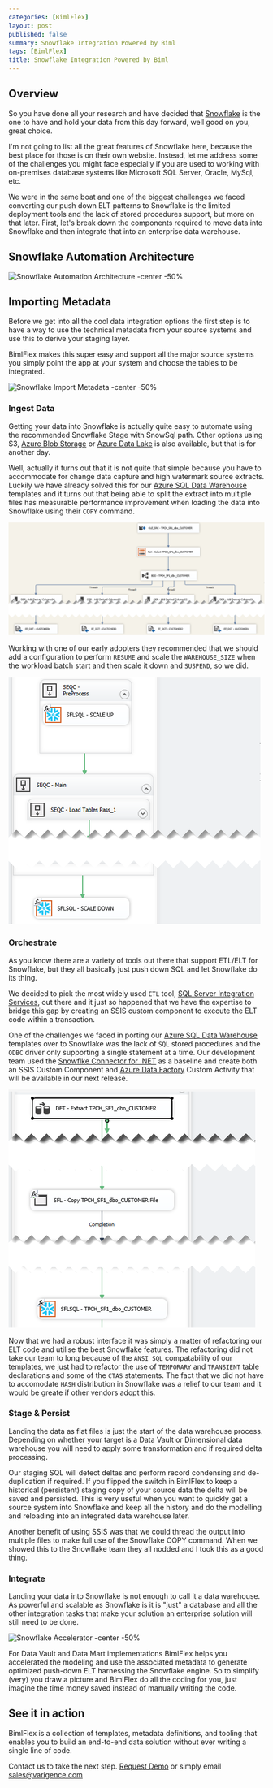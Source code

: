 ```yaml
---
categories: [BimlFlex]
layout: post
published: false
summary: Snowflake Integration Powered by Biml 
tags: [BimlFlex]
title: Snowflake Integration Powered by Biml
---
```


## Overview

So you have done all your research and have decided that [Snowflake](https://www.snowflake.com/) is the one to have and hold your data from this day forward, well good on you, great choice.

I'm not going to list all the great features of Snowflake here, because the best place for those is on their own website. Instead, let me address some of the challenges you might face especially if you are used to working with on-premises database systems like Microsoft SQL Server, Oracle, MySql, etc.

We were in the same boat and one of the biggest challenges we faced converting our push down ELT patterns to Snowflake is the limited deployment tools and the lack of stored procedures support, but more on that later. First, let's break down the components required to move data into Snowflake and then integrate that into an enterprise data warehouse.

## Snowflake Automation Architecture

![Snowflake Automation Architecture -center -50%](https://varigencecom.blob.core.windows.net/walkthrough/bimlflex-modern-data-warehouse-architecture-for-snowflake.png "Snowflake Automation Architecture")

## Importing Metadata

Before we get into all the cool data integration options the first step is to have a way to use the technical metadata from your source systems and use this to derive your staging layer.

BimlFlex makes this super easy and support all the major source systems you simply point the app at your system and choose the tables to be integrated.

![Snowflake Import Metadata -center -50%](images/bimlflex-snowflake-import-metadata.gif "Snowflake Import Metadata")

### Ingest Data

Getting your data into Snowflake is actually quite easy to automate using the recommended Snowflake Stage with SnowSql path. Other options using S3, [Azure Blob Storage](https://azure.microsoft.com/en-au/services/storage/blobs/) or [Azure Data Lake](https://azure.microsoft.com/en-us/solutions/data-lake/) is also available, but that is for another day.

Well, actually it turns out that it is not quite that simple because you have to accommodate for change data capture and high watermark source extracts. Luckily we have already solved this for our [Azure SQL Data Warehouse](https://azure.microsoft.com/en-au/services/sql-data-warehouse/) templates and it turns out that being able to split the extract into multiple files has measurable performance improvement when loading the data into Snowflake using their `COPY` command.

![Snowflake Multi Thread Files -center -50%](images/bimlflex-snowflake-multi-thread-files.png "Snowflake Multi Thread Files")

Working with one of our early adopters they recommended that we should add a configuration to perform `RESUME` and scale the `WAREHOUSE_SIZE` when the workload batch start and then scale it down and `SUSPEND`, so we did.

![Snowflake Batch Scaling -center -50%](images/bimlflex-snowflake-batch-scaling.png "Snowflake Batch Scaling")

### Orchestrate

As you know there are a variety of tools out there that support ETL/ELT for Snowflake, but they all basically just push down SQL and let Snowflake do its thing.

We decided to pick the most widely used `ETL` tool, [SQL Server Integration Services](https://docs.microsoft.com/en-us/sql/integration-services/sql-server-integration-services?view=sql-server-2017), out there and it just so happened that we have the expertise to bridge this gap by creating an SSIS custom component to execute the ELT code within a transaction.

One of the challenges we faced in porting our [Azure SQL Data Warehouse](https://azure.microsoft.com/en-au/services/sql-data-warehouse/) templates over to Snowflake was the lack of `SQL` stored procedures and the `ODBC` driver only supporting a single statement at a time. Our development team used the [Snowflke Connector for .NET](https://github.com/snowflakedb/snowflake-connector-net) as a baseline and create both an SSIS Custom Component and [Azure Data Factory](https://azure.microsoft.com/en-au/services/data-factory/) Custom Activity that will be available in our next release.

![Snowflake Dataflow -center -50%](images/bimlflex-snowflake-dataflow.png "Snowflake Dataflow")

Now that we had a robust interface it was simply a matter of refactoring our ELT code and utilise the best Snowflake features. The refactoring did not take our team to long because of the `ANSI SQL` compatability of our templates, we just had to refactor the use of `TEMPORARY` and `TRANSIENT` table declarations and some of the `CTAS` statements. The fact that we did not have to accomodate `HASH` distribution in Snowflake was a relief to our team and it would be greate if other vendors adopt this.

### Stage & Persist

Landing the data as flat files is just the start of the data warehouse process. Depending on whether your target is a Data Vault or Dimensional data warehouse you will need to apply some transformation and if required delta processing.

Our staging SQL will detect deltas and perform record condensing and de-duplication if required. If you flipped the switch in BimlFlex to keep a historical (persistent) staging copy of your source data the delta will be saved and persisted. This is very useful when you want to quickly get a source system into Snowflake and keep all the history and do the modelling and reloading into an integrated data warehouse later.

Another benefit of using SSIS was that we could thread the output into multiple files to make full use of the Snowflake COPY command. When we showed this to the Snowflake team they all nodded and I took this as a good thing.

### Integrate

Landing your data into Snowflake is not enough to call it a data warehouse. As powerful and scalable as Snowflake is it is "just" a database and all the other integration tasks that make your solution an enterprise solution will still need to be done.

![Snowflake Accelerator -center -50%](images/bimlflex-snowflake-accelerator.gif "Snowflake Accelerator")

For Data Vault and Data Mart implementations BimlFlex helps you accelerated the modeling and use the associated metadata to generate optimized push-down ELT harnessing the Snowflake engine. So to simplify (very) you draw a picture and BimlFlex do all the coding for you, just imagine the time money saved instead of manually writing the code.

## See it in action

BimlFlex is a collection of templates, metadata definitions, and tooling that enables you to build an end-to-end data solution without ever writing a single line of code.

Contact us to take the next step. [Request Demo](https://varigence.com/BimlFlex#RequestDemo)
or simply email [sales@varigence.com](mailto:sales@varigence.com)